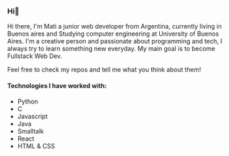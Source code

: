 ### Hi👋

Hi there, I'm Mati a junior web developer from Argentina, currently living in Buenos aires and Studying computer engineering at University of Buenos Aires. I'm a creative person and passionate about programming and tech, I always try to learn something new everyday. My main goal is to become Fullstack Web Dev.

Feel free to check my repos and tell me what you think about them!

#### Technologies I have worked with:

- Python
- C
- Javascript
- Java
- Smalltalk
- React
- HTML & CSS
